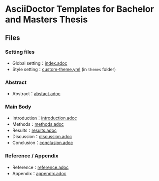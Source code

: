 # AsciiDoctor Templates for Bachelor and Masters Thesis

## Files

### Setting files
- Global setting：[index.adoc](index.adoc)
- Style setting：[custom-theme.yml](themes/custom-theme.yml) (in `themes` folder)

### Abstract
- Abstract：[abstact.adoc](abstract.adoc)

### Main Body
- Introduction：[introduction.adoc](introduction.adoc)
- Methods：[methods.adoc](methods.adoc)
- Results：[results.adoc](results.adoc)
- Discussion：[discussion.adoc](discussion.adoc)
- Conclusion：[conclusion.adoc](conclusion.adoc)

### Reference / Appendix
- Reference：[reference.adoc](reference.adoc)
- Appendix：[appendix.adoc](appendix.adoc)



